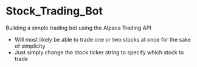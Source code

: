# Stock_Trading_Bot
 Building a simple trading bot using the Alpaca Trading API 
  - Will most likely be able to trade one or two stocks at once for the sake of simplicity
  - Just simply change the stock ticker string to specify which stock to trade
